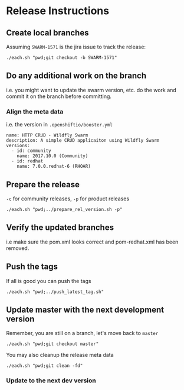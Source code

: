 # Release Instructions

## Create local branches

Assuming `SWARM-1571` is the jira issue to track the release:

```
./each.sh "pwd;git checkout -b SWARM-1571"
```

## Do any additional work on the branch

i.e. you might want to update the swarm version, etc. do the work and commit it on the branch before committing.


### Align the meta data

i.e. the version in `.openshiftio/booster.yml`

```
name: HTTP CRUD - Wildfly Swarm
description: A simple CRUD applicaiton using Wildfly Swarm
versions:
  - id: community
    name: 2017.10.0 (Community)
  - id: redhat
    name: 7.0.0.redhat-6 (RHOAR)

```


## Prepare the release

`-c` for community releases, `-p` for product releases

```
./each.sh "pwd;../prepare_rel_version.sh -p"
```

## Verify the updated branches

i.e make sure the pom.xml looks correct and pom-redhat.xml has been removed.

## Push the tags

If all is good you can push the tags

```
./each.sh "pwd;../push_latest_tag.sh"
```

## Update master with the next development version

Remember, you are still on a branch, let's move back to `master`

```
./each.sh "pwd;git checkout master"
```

You may also cleanup the release meta data

```
./each.sh "pwd;git clean -fd"
```

### Update to the next dev version
